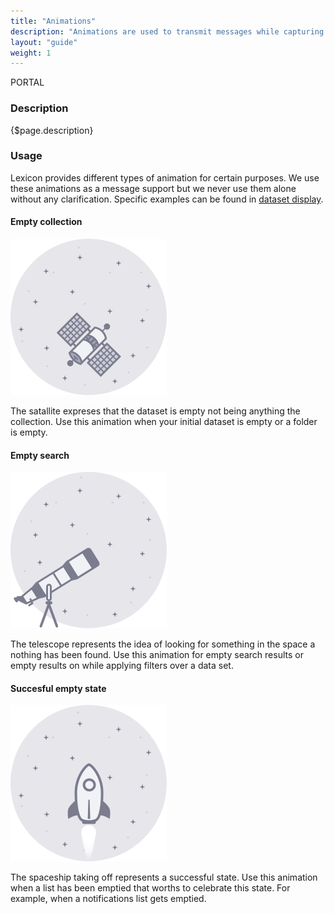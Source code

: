 ```yaml
---
title: "Animations"
description: "Animations are used to transmit messages while capturing the user attention in a different way."
layout: "guide"
weight: 1
---
```


<span class="label label-info">PORTAL</a>

### Description

{$page.description}

### Usage

Lexicon provides different types of animation for certain purposes. We use these animations as a message support but we never use them alone without any clarification. Specific examples can be found in [dataset display](./datasetdisplay.html).

#### Empty collection

![satellite navigating in the space](../../../images/AnimationSatellite.png)

The satallite expreses that the dataset is empty not being anything the collection.
Use this animation when your initial dataset is empty or a folder is empty.

#### Empty search

![satellite navigating in the space](../../../images/AnimationTelescope.png)

The telescope represents the idea of looking for something in the space a nothing has been found.
Use this animation for empty search results or empty results on while applying filters over a data set. 

#### Succesful empty state

![satellite navigating in the space](../../../images/AnimationSpaceship.png)

The spaceship taking off represents a successful state.
Use this animation when a list has been emptied that worths to celebrate this state. For example, when a notifications list gets emptied.
